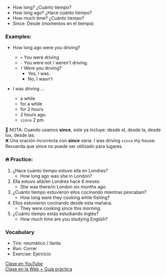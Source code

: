- How long? ¿Cuánto tiempo?
- How long ago? ¿Hace cuánto tiempo?
- How much time? ¿Cuánto tiempo? 
- Since: Desde (momentos en el tiempo)

### Examples:
- How long ago were you driving?
	- `+` You were driving 
	- `-` You were not / weren't driving.
	- `?` Were you driving?
		- Yes, I was.
		- No, I wasn't 

- I was driving ...
	- a while
	- for a while 
	- for 2 hours 
	- 2 hours ago. 
	- `since` 2 pm. 



📌 NOTA: Cuando usamos **since**, este ya incluye: desde el, desde la, desde los, desde las.   
❌ Una oración incorrecta con **since** seria: I was driving `since` my house. Recuerda que since no puede ser utilizado para lugares. 

### 🔥 Practice:
1. ¿Hace cuánto tiempo estuvo ella en Londres?
	- How long ago was she in London? 
2. Ella estuvo allá/en Londres hace 6 meses. 
	- She was there/in London six months ago.
3. ¿Cuánto tiempo estuvieron ellos cocinando mientras pescaban?
	- How long were they cooking while fishing?
4. Ellos estuvieron cocinando desde esta mañana. 
	- They were cooking since this morning. 
5. ¿Cuánto tiempo estás estudiando inglés? 
	- How much time are you studying English? 

### Vocabulary
- Tire: neumático / llanta
- Run: Correr 
- Exercise: Ejercicio 



[Clase en YouTube](https://www.youtube.com/watch?v=L8SmZODXCko&list=PLgrNDDl9MxYmUmf19zPiljdg8FKIRmP78&index=53)  
[Clase en la Web + Guía práctica](https://www.pacho8a.com/ingl%C3%A9s/curso-ingl%C3%A9s-nivel-b%C3%A1sico/lecci%C3%B3n-45/)